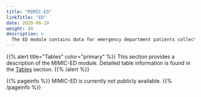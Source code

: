 ```yaml
---
title: "MIMIC-ED"
linkTitle: "ED"
date: 2020-08-10
weight: 40
description: >
  The ED module contains data for emergency department patients collected while they are in the ED. Information includes reason for admission, triage assessment, vital signs, and medicine reconciliaton.
---
```


{{% alert title="Tables" color="primary" %}}
This section provides a description of the MIMIC-ED module. Detailed table information is found in the [Tables](/iv/datasets/ed) section. 
{{% /alert %}}

{{% pageinfo %}}
MIMIC-ED is currently not publicly available.
{{% /pageinfo %}}
